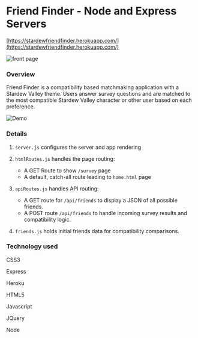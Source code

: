 # Friend Finder - Node and Express Servers

[https://stardewfriendfinder.herokuapp.com/](https://stardewfriendfinder.herokuapp.com/)

![front page](public/assets/images/friend_finder.PNG)

### Overview

Friend Finder is a compatibility based matchmaking application with a Stardew Valley theme. Users answer survey questions and are matched to the most compatible Stardew Valley character or other user based on each preference.

![Demo](public/assets/images/demo.gif)

### Details

1. `server.js` configures the server and app rendering

2. `htmlRoutes.js` handles the page routing:

   * A GET Route to show `/survey` page
   * A default, catch-all route leading to `home.html` page

3. `apiRoutes.js` handles API routing:

   * A GET route for `/api/friends` to display a JSON of all possible friends.
   * A POST route `/api/friends` to handle incoming survey results and compatibility logic.

4. `friends.js` holds initial friends data for compatibility comparisons.

### Technology used

CSS3

Express

Heroku

HTML5 

Javascript

JQuery

Node